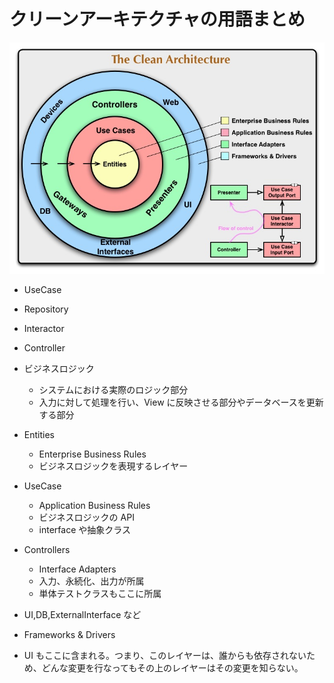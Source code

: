 
# クリーンアーキテクチャの用語まとめ

![代表的な図](../images/20210802_07.54.jpg)

- UseCase
- Repository
- Interactor
- Controller


- ビジネスロジック
  - システムにおける実際のロジック部分
  - 入力に対して処理を行い、View に反映させる部分やデータベースを更新する部分


- Entities
  - Enterprise Business Rules
  - ビジネスロジックを表現するレイヤー

- UseCase
  - Application Business Rules
  - ビジネスロジックの API
  - interface や抽象クラス


- Controllers
  - Interface Adapters
  - 入力、永続化、出力が所属
  - 単体テストクラスもここに所属

- UI,DB,ExternalInterface など
- Frameworks & Drivers
- UI もここに含まれる。つまり、このレイヤーは、誰からも依存されないため、どんな変更を行なってもその上のレイヤーはその変更を知らない。



